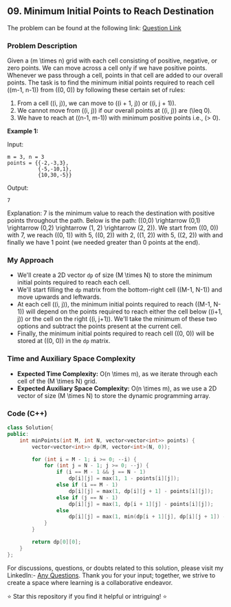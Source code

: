 ## 09. Minimum Initial Points to Reach Destination

The problem can be found at the following link: [Question Link](https://www.geeksforgeeks.org/problems/optimal-strategy-for-a-game-1587115620/1)

### Problem Description

Given a \(m \times n\) grid with each cell consisting of positive, negative, or zero points. We can move across a cell only if we have positive points. Whenever we pass through a cell, points in that cell are added to our overall points. The task is to find the minimum initial points required to reach cell \((m-1, n-1)\) from \((0, 0)\) by following these certain set of rules:

1. From a cell \((i, j)\), we can move to \((i + 1, j)\) or \((i, j + 1)\).
2. We cannot move from \((i, j)\) if our overall points at \((i, j)\) are \(\leq 0\).
3. We have to reach at \((n-1, m-1)\) with minimum positive points i.e., \(> 0\).

**Example 1:**

Input: 
```
m = 3, n = 3 
points = {{-2,-3,3}, 
          {-5,-10,1},
          {10,30,-5}} 
```
Output: 
```
7 
```
Explanation: 
7 is the minimum value to reach the destination with positive points throughout the path. Below is the path: 
\((0,0) \rightarrow (0,1) \rightarrow (0,2) \rightarrow (1, 2) \rightarrow (2, 2)\). 
We start from \((0, 0)\) with 7, we reach \((0, 1)\) with 5, \((0, 2)\) with 2, \((1, 2)\) with 5, \((2, 2)\) with and finally we have 1 point (we needed greater than 0 points at the end).


### My Approach

- We'll create a 2D vector `dp` of size \(M \times N\) to store the minimum initial points required to reach each cell.
- We'll start filling the `dp` matrix from the bottom-right cell \((M-1, N-1)\) and move upwards and leftwards.
- At each cell \((i, j)\), the minimum initial points required to reach \((M-1, N-1)\) will depend on the points required to reach either the cell below \((i+1, j)\) or the cell on the right \((i, j+1)\). We'll take the minimum of these two options and subtract the points present at the current cell.
- Finally, the minimum initial points required to reach cell \((0, 0)\) will be stored at \((0, 0)\) in the `dp` matrix.

### Time and Auxiliary Space Complexity

- **Expected Time Complexity:** O(n \times m), as we iterate through each cell of the \(M \times N\) grid.
- **Expected Auxiliary Space Complexity:** O(n \times m), as we use a 2D vector of size \(M \times N\) to store the dynamic programming array.

### Code (C++)

```cpp
class Solution{
public:
    int minPoints(int M, int N, vector<vector<int>> points) { 
        vector<vector<int>> dp(M, vector<int>(N, 0));

        for (int i = M - 1; i >= 0; --i) {
            for (int j = N - 1; j >= 0; --j) {
                if (i == M - 1 && j == N - 1)
                    dp[i][j] = max(1, 1 - points[i][j]);
                else if (i == M - 1)
                    dp[i][j] = max(1, dp[i][j + 1] - points[i][j]);
                else if (j == N - 1)
                    dp[i][j] = max(1, dp[i + 1][j] - points[i][j]);
                else
                    dp[i][j] = max(1, min(dp[i + 1][j], dp[i][j + 1]) - points[i][j]);
            }
        }

        return dp[0][0];
    } 
};
```

For discussions, questions, or doubts related to this solution, please visit my LinkedIn:- [Any Questions](https://www.linkedin.com/in/het-patel-8b110525a/).
Thank you for your input; together, we strive to create a space where learning is a collaborative endeavor.

⭐ Star this repository if you find it helpful or intriguing! ⭐
